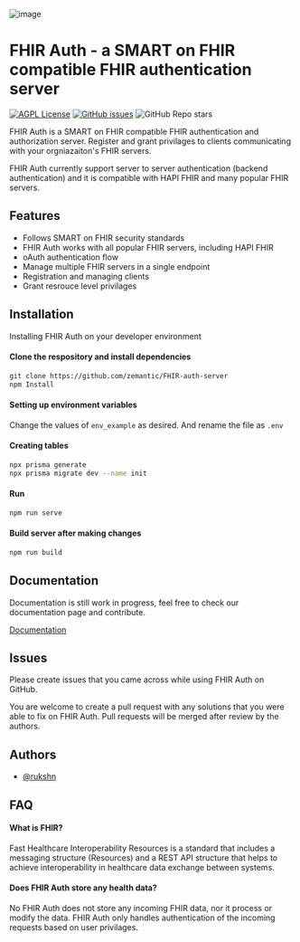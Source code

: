 ![image](https://user-images.githubusercontent.com/2173259/209614345-8a492e66-d195-458f-8f4d-f356bce54692.png)


# FHIR Auth - a SMART on FHIR compatible FHIR authentication server
[![AGPL License](https://img.shields.io/badge/license-AGPL-blue.svg?style=flat-square)](http://www.gnu.org/licenses/agpl-3.0)
[![GitHub issues](https://img.shields.io/github/issues/zemantic/fhir-auth?style=flat-square)](https://github.com/zemantic/fhir-auth)
![GitHub Repo stars](https://img.shields.io/github/stars/zemantic/fhir-auth?style=flat-square)

FHIR Auth is a SMART on FHIR compatible FHIR authentication and authorization server. Register and grant privilages to clients communicating with your orgniazaiton's FHIR servers.

FHIR Auth currently support server to server authentication (backend authentication) and it is compatible with HAPI FHIR and many popular FHIR servers.

## Features

- Follows SMART on FHIR security standards
- FHIR Auth works with all popular FHIR servers, including HAPI FHIR
- oAuth authentication flow
- Manage multiple FHIR servers in a single endpoint
- Registration and managing clients
- Grant resrouce level privilages


## Installation

Installing FHIR Auth on your developer environment

#### Clone the respository and install dependencies
```bash
git clone https://github.com/zemantic/FHIR-auth-server
npm Install
```

#### Setting up environment variables
Change the values of `env_example` as desired. And rename the file as `.env`

#### Creating tables 

``` bash
npx prisma generate
npx prisma migrate dev --name init
```

#### Run

```bash 
npm run serve
```

#### Build server after making changes 

```bash
npm run build
```
## Documentation

Documentation is still work in progress, feel free to check our documentation page and contribute.

[Documentation](https://linktodocumentation)


## Issues

Please create issues that you came across while using FHIR Auth on GitHub.

You are welcome to create a pull request with any solutions that you were able to fix on FHIR Auth. Pull requests will be merged after review by the authors.
## Authors

- [@rukshn](https://www.github.com/rukshn)


## FAQ

#### What is FHIR?

Fast Healthcare Interoperability Resources is a standard that includes a messaging structure (Resources) and a REST API structure that helps to achieve interoperability in healthcare data exchange between systems.

#### Does FHIR Auth store any health data?

No FHIR Auth does not store any incoming FHIR data, nor it process or modify the data. FHIR Auth only handles authentication of the incoming requests based on user privilages.


